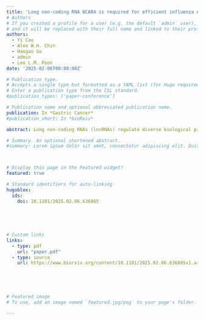 ```yaml
---
title: 'Long non-coding RNA BCAR4 is required for efficient influenza A virus replication'
# Authors
# If you created a profile for a user (e.g. the default `admin` user), write the username (folder name) here
# and it will be replaced with their full name and linked to their profile.
authors:
  - Yi Cao
  - Alex W.H. Chin
  - Haogao Gu
  - admin
  - Leo L.M. Poon
date: '2025-02-06T00:00:00Z'

# Publication type.
# Accepts a single type but formatted as a YAML list (for Hugo requirements).
# Enter a publication type from the CSL standard.
#publication_types: ['paper-conference']

# Publication name and optional abbreviated publication name.
publication: In *Gastric Cancer*
#publication_short: In *bioRxiv*

abstract: Long non-coding RNAs (lncRNAs) regulate diverse biological processes, including influenza A virus (IAV) infection. However, the understanding of lncRNAs in IAV infection is limited. By using both bioinformatic analyses and virological assays, we showed that lncRNA BCAR4 expression can be highly induced by infection of multiple different IAV subtypes. BCAR4 was required for the propagation of IAV infection. Genetic inactivation of BCAR4 inhibited IAV growth. Investigation of the IAV infection cycle revealed a suppressed IAV viral RNA transcription and replication, and attenuated viral protein synthesis in the BCAR4-deficient cells. BCAR4 potentially interacted with cellular splicing-associated proteins and the activation of BCAR4 was associated with influenza viral NS segment. These findings suggest the important role of lncRNA BCAR4 in regulation of IAV infection.

# Summary. An optional shortened abstract.
#summary: Lorem ipsum dolor sit amet, consectetur adipiscing elit. Duis posuere tellus ac convallis placerat. Proin tincidunt magna sed ex sollicitudin condimentum.



# Display this page in the Featured widget?
featured: true

# Standard identifiers for auto-linking
hugoblox:
  ids:
    doi: 10.1101/2025.02.06.636885
        
        
        
             

# Custom links
links:
  - type: pdf
    url: "paper.pdf"
  - type: source
    url: https://www.biorxiv.org/content/10.1101/2025.02.06.636885v1.article-info
        
        
        
        

# Featured image
# To use, add an image named `featured.jpg/png` to your page's folder.

---
```



